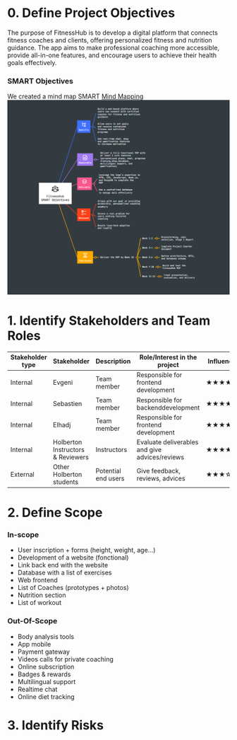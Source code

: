 # 0. Define Project Objectives
The purpose of FitnessHub is to develop a digital platform that connects fitness coaches and clients, offering personalized fitness and nutrition guidance. The app aims to make professional coaching more accessible, provide all-in-one features, and encourage users to achieve their health goals effectively.
### SMART Objectives
We created a mind map SMART [Mind Mapping](https://mm.tt/map/3808942400?t=xMeTVXewLk)
![screen mind mapping](smartmap.png)

# 1. Identify Stakeholders and Team Roles

| **Stakeholder type**                        | **Stakeholder** | **Description** | **Role/Interest in the project**   | **Influence** |
| --------------------------------------------|-----------------| ----------------| -----------------------------------|---------------|
| Internal                                    |Evgeni           |Team member      |Responsible for frontend development|    ★★★★★    |
| Internal                                    |Sebastien        |Team member      |Responsible for backenddevelopment  |    ★★★★★    |
| Internal                                    |Elhadj           |Team member      | Responsible for frontend development | ★★★★★     |
| Internal | Holberton Instructors & Reviewers      | Instructors     | Evaluate deliverables and give advices/reviews   |★★★★☆      |
| External                    | Other Holberton students      | Potential end users      | Give feedback, reviews, advices | ★★★☆☆   |

# 2. Define Scope
### In-scope
- User inscription + forms (height, weight, age…)
- Development of a website (fonctional)
- Link back end with the website
- Database with a list of exercises
- Web frontend
- List of Coaches (prototypes + photos)
- Nutrition section
- List of workout 

### Out-Of-Scope
- Body analysis tools
- App mobile
- Payment gateway
- Videos calls for private coaching
- Online subscription
- Badges & rewards
- Multilingual support
- Realtime chat
- Online diet tracking


# 3. Identify Risks
